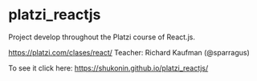 # platzi_reactjs
Project develop throughout the Platzi course of React.js.

https://platzi.com/clases/react/
Teacher: Richard Kaufman (@sparragus)

To see it click here: https://shukonin.github.io/platzi_reactjs/
